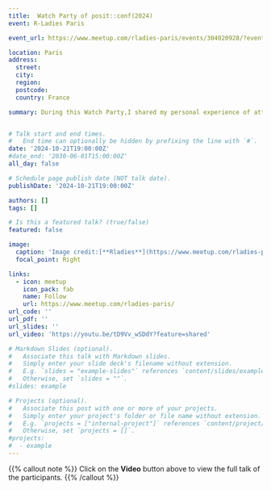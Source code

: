 ```yaml
---
title:  Watch Party of posit::conf(2024)
event: R-Ladies Paris

event_url: https://www.meetup.com/rladies-paris/events/304020928/?eventOrigin=group_events_list

location: Paris
address:
  street: 
  city: 
  region: 
  postcode: 
  country: France

summary: During this Watch Party,I shared my personal experience of attending posit conf for the first time. We also watched replays of 2 selected presentations from the conference.


# Talk start and end times.
#   End time can optionally be hidden by prefixing the line with `#`.
date: '2024-10-21T19:00:00Z'
#date_end: '2030-06-01T15:00:00Z'
all_day: false

# Schedule page publish date (NOT talk date).
publishDate: '2024-10-21T19:00:00Z'

authors: []
tags: []

# Is this a featured talk? (true/false)
featured: false

image:
  caption: 'Image credit:[**Rladies**](https://www.meetup.com/rladies-paris/events/304020928/?eventOrigin=group_events_list)'
  focal_point: Right

links:
  - icon: meetup
    icon_pack: fab
    name: Follow
    url: https://www.meetup.com/rladies-paris/
url_code: ''
url_pdf: ''
url_slides: ''
url_video: 'https://youtu.be/tD9Vv_wSDdY?feature=shared'

# Markdown Slides (optional).
#   Associate this talk with Markdown slides.
#   Simply enter your slide deck's filename without extension.
#   E.g. `slides = "example-slides"` references `content/slides/example-slides.md`.
#   Otherwise, set `slides = ""`.
#slides: example

# Projects (optional).
#   Associate this post with one or more of your projects.
#   Simply enter your project's folder or file name without extension.
#   E.g. `projects = ["internal-project"]` references `content/project/deep-learning/index.md`.
#   Otherwise, set `projects = []`.
#projects:
#  - example
---
```


{{% callout note %}}
Click on the **Video** button above to view the full talk of the participants.
{{% /callout %}}
